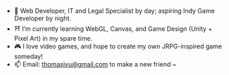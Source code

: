 - 👺 Web Developer, IT and Legal Specialist by day; aspiring Indy Game Developer by night.
- ⛩️ I’m currently learning WebGL, Canvas, and Game Design (Unity + Pixel Art) in my spare time.
- 🎮 I love video games, and hope to create my own JRPG-inspired game someday! 
- 📫 Email: thomasjvu@gmail.com to make a new friend ~

<!---
thomasjvu/thomasjvu is a ✨ special ✨ repository because its `README.md` (this file) appears on your GitHub profile.
You can click the Preview link to take a look at your changes.
--->
